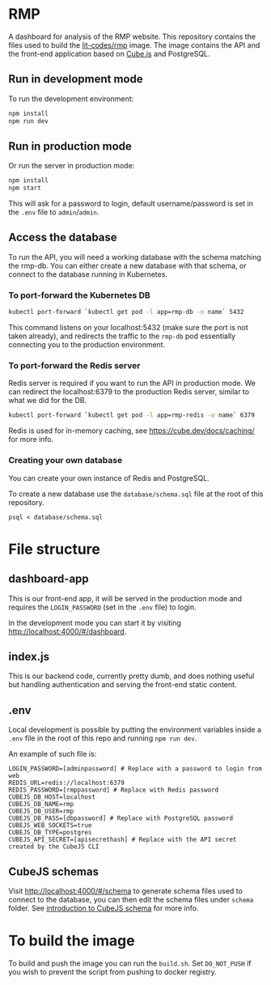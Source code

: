 # RMP

A dashboard for analysis of the RMP website. This repository contains the files
used to build the
[lit-codes/rmp](https://hub.docker.com/repository/docker/litcodes/rmp) image.
The image contains the API and the front-end application based on
[Cube.js](https://cube.dev/) and PostgreSQL.

## Run in development mode

To run the development environment:

```bash
npm install
npm run dev
```

## Run in production mode

Or run the server in production mode:

```bash
npm install
npm start
```

This will ask for a password to login, default username/password is set in the
`.env` file to `admin`/`admin`.

## Access the database

To run the API, you will need a working database with the schema matching the
rmp-db. You can either create a new database with that schema, or connect to
the database running in Kubernetes.

### To port-forward the Kubernetes DB

```bash
kubectl port-forward `kubectl get pod -l app=rmp-db -o name` 5432
```

This command listens on your localhost:5432 (make sure the port is not taken
already), and redirects the traffic to the `rmp-db` pod essentially connecting
you to the production environment.

### To port-forward the Redis server

Redis server is required if you want to run the API in production mode. We can
redirect the localhost:6379 to the production Redis server, similar to what we
did for the DB.

```bash
kubectl port-forward `kubectl get pod -l app=rmp-redis -o name` 6379
```

Redis is used for in-memory caching, see https://cube.dev/docs/caching/ for
more info.

### Creating your own database

You can create your own instance of Redis and PostgreSQL.

To create a new database use the `database/schema.sql` file at the root of this
repository.

```
psql < database/schema.sql
```

# File structure

## dashboard-app

This is our front-end app, it will be served in the production mode and
requires the `LOGIN_PASSWORD` (set in the `.env` file) to login.  

In the development mode you can start it by visiting
[http://localhost:4000/#/dashboard](http://localhost:4000/#/dashboard).

## index.js

This is our backend code, currently pretty dumb, and does nothing useful but
handling authentication and serving the front-end static content.

## .env

Local development is possible by putting the environment variables inside a
`.env` file in the root of this repo and running `npm run dev`. 

An example of such file is:

```
LOGIN_PASSWORD=[adminpassword] # Replace with a password to login from web
REDIS_URL=redis://localhost:6379
REDIS_PASSWORD=[rmppassword] # Replace with Redis password
CUBEJS_DB_HOST=localhost
CUBEJS_DB_NAME=rmp
CUBEJS_DB_USER=rmp
CUBEJS_DB_PASS=[dbpassword] # Replace with PostgreSQL password
CUBEJS_WEB_SOCKETS=true
CUBEJS_DB_TYPE=postgres
CUBEJS_API_SECRET=[apisecrethash] # Replace with the API secret created by the CubeJS CLI
```

## CubeJS schemas

Visit [http://localhost:4000/#/schema](http://localhost:4000/#/schema) to
generate schema files used to connect to the database, you can then edit the
schema files under `schema` folder. See [introduction to CubeJS
schema](https://cube.dev/docs/getting-started-cubejs-schema) for more info.

# To build the image

To build and push the image you can run the `build.sh`. Set `DO_NOT_PUSH` if
you wish to prevent the script from pushing to docker registry.
